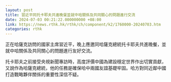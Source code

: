 ```yaml
---
layout: post
title: 習近平同托卡耶夫共進晚餐並就中哈關係及共同關心的問題進行交流
date: 2024-07-03 00:21:22.000000000 +08:00
link: https://news.rthk.hk/rthk/ch/component/k2/1760000-20240703.htm
categories: rthk
---
```


正在哈薩克訪問的國家主席習近平，晚上應邀同哈薩克總統托卡耶夫共進晚餐，並就中哈關係及共同關心的問題進行友好交流。

托卡耶夫之前接受央視新聞專訪時，高度評價中國為建設穩定世界作出切實貢獻，又說作為哈薩克總統，他的任務是確保哈中兩國友誼基礎牢固。哈方對同近鄰中國打造戰略夥伴關係的重要性深信不疑。
